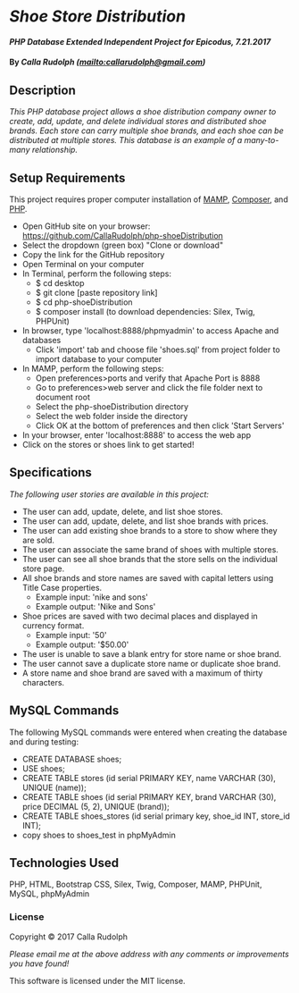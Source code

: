 # _Shoe Store Distribution_

#### _PHP Database Extended Independent Project for Epicodus, 7.21.2017_

#### By _**Calla Rudolph (<mailto:callarudolph@gmail.com>)**_

## Description

_This PHP database project allows a shoe distribution company owner to create, add, update, and delete individual stores and distributed shoe brands. Each store can carry multiple shoe brands, and each shoe can be distributed at multiple stores. This database is an example of a many-to-many relationship._

## Setup Requirements

This project requires proper computer installation of [MAMP](https://www.mamp.info/en/), [Composer](https://getcomposer.org/), and [PHP](https://secure.php.net/).

* Open GitHub site on your browser: https://github.com/CallaRudolph/php-shoeDistribution
* Select the dropdown (green box) "Clone or download"
* Copy the link for the GitHub repository
* Open Terminal on your computer
* In Terminal, perform the following steps:
  * $ cd desktop
  * $ git clone [paste repository link]
  * $ cd php-shoeDistribution
  * $ composer install (to download dependencies: Silex, Twig, PHPUnit)
* In browser, type 'localhost:8888/phpmyadmin' to access Apache and databases
  * Click 'import' tab and choose file 'shoes.sql' from project folder to import database to your computer
* In MAMP, perform the following steps:
    * Open preferences>ports and verify that Apache Port is 8888
    * Go to preferences>web server and click the file folder next to document root
  * Select the php-shoeDistribution directory
  * Select the web folder inside the directory
  * Click OK at the bottom of preferences and then click 'Start Servers'
* In your browser, enter 'localhost:8888' to access the web app
* Click on the stores or shoes link to get started!

## Specifications
_The following user stories are available in this project:_
* The user can add, update, delete, and list shoe stores.
* The user can add, update, delete, and list shoe brands with prices.
* The user can add existing shoe brands to a store to show where they are sold.
* The user can associate the same brand of shoes with multiple stores.
* The user can see all shoe brands that the store sells on the individual store page.
* All shoe brands and store names are saved with capital letters using Title Case properties.
    * Example input: 'nike and sons'
    * Example output: 'Nike and Sons'
* Shoe prices are saved with two decimal places and displayed in currency format.
    * Example input: '50'
    * Example output: '$50.00'
* The user is unable to save a blank entry for store name or shoe brand.
* The user cannot save a duplicate store name or duplicate shoe brand.
* A store name and shoe brand are saved with a maximum of thirty characters.

## MySQL Commands
The following MySQL commands were entered when creating the database and during testing:

* CREATE DATABASE shoes;
* USE shoes;
* CREATE TABLE stores (id serial PRIMARY KEY, name VARCHAR (30), UNIQUE (name));
* CREATE TABLE shoes (id serial PRIMARY KEY, brand VARCHAR (30), price DECIMAL (5, 2), UNIQUE (brand));
* CREATE TABLE shoes_stores (id serial primary key, shoe_id INT, store_id INT);
* copy shoes to shoes_test in phpMyAdmin

## Technologies Used

PHP, HTML, Bootstrap CSS, Silex, Twig, Composer, MAMP, PHPUnit, MySQL, phpMyAdmin

### License

Copyright &copy; 2017 Calla Rudolph

_Please email me at the above address with any comments or improvements you have found!_

This software is licensed under the MIT license.
